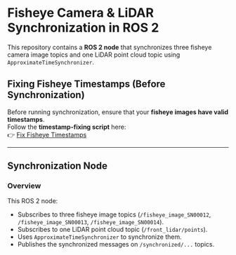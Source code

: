 # Fisheye Camera & LiDAR Synchronization in ROS 2

This repository contains a **ROS 2 node** that synchronizes three fisheye camera image topics and one LiDAR point cloud topic using `ApproximateTimeSynchronizer`.

## Fixing Fisheye Timestamps (Before Synchronization)

Before running synchronization, ensure that your **fisheye images have valid timestamps**.  
Follow the **timestamp-fixing script** here:  
👉 [Fix Fisheye Timestamps](https://github.com/Prabuddhi-05/fix_fisheye)

---

## Synchronization Node

### **Overview**
This ROS 2 node:
- Subscribes to three fisheye image topics (`/fisheye_image_SN00012`, `/fisheye_image_SN00013`, `/fisheye_image_SN00014`).
- Subscribes to one LiDAR point cloud topic (`/front_lidar/points`).
- Uses `ApproximateTimeSynchronizer` to synchronize them.
- Publishes the synchronized messages on `/synchronized/...` topics.

